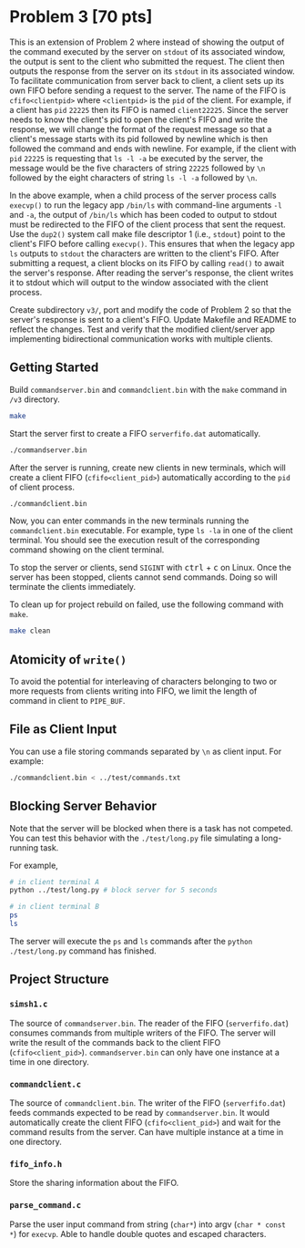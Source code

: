 # Problem 3 [70 pts]

This is an extension of Problem 2 where instead of showing the output of the
command executed by the server on `stdout` of its associated window, the output
is sent to the client who submitted the request. The client then outputs the
response from the server on its `stdout` in its associated window. To facilitate
communication from server back to client, a client sets up its own FIFO before
sending a request to the server. The name of the FIFO is `cfifo<clientpid>`
where `<clientpid>` is the `pid` of the client. For example, if a client has
`pid` `22225` then its FIFO is named `client22225`. Since the server needs to
know the client's pid to open the client's FIFO and write the response, we will
change the format of the request message so that a client's message starts with
its pid followed by newline which is then followed the command and ends with
newline. For example, if the client with `pid` `22225` is requesting that
`ls -l -a` be executed by the server, the message would be the five characters
of string `22225` followed by `\n` followed by the eight characters of string
`ls -l -a` followed by `\n`.

In the above example, when a child process of the server process calls
`execvp()` to run the legacy app `/bin/ls` with command-line arguments `-l` and
`-a`, the output of `/bin/ls` which has been coded to output to stdout must be
redirected to the FIFO of the client process that sent the request. Use the
`dup2()` system call make file descriptor 1 (i.e., `stdout`) point to the
client's FIFO before calling `execvp()`. This ensures that when the legacy app
`ls` outputs to `stdout` the characters are written to the client's FIFO. After
submitting a request, a client blocks on its FIFO by calling `read()` to await
the server's response. After reading the server's response, the client writes it
to stdout which will output to the window associated with the client process.

Create subdirectory `v3/`, port and modify the code of Problem 2 so that the
server's response is sent to a client's FIFO. Update Makefile and README to
reflect the changes. Test and verify that the modified client/server app
implementing bidirectional communication works with multiple clients.

## Getting Started

Build `commandserver.bin` and `commandclient.bin` with the `make` command in
`/v3` directory.

```sh
make
```

Start the server first to create a FIFO `serverfifo.dat` automatically.

```sh
./commandserver.bin
```

After the server is running, create new clients in new terminals, which will
create a client FIFO (`cfifo<client_pid>`) automatically according to the `pid`
of client process.

```sh
./commandclient.bin
```

Now, you can enter commands in the new terminals running the `commandclient.bin`
executable. For example, type `ls -la` in one of the client terminal. You should
see the execution result of the corresponding command showing on the client
terminal.

To stop the server or clients, send `SIGINT` with <kbd>ctrl</kbd> + <kbd>c</kbd>
on Linux. Once the server has been stopped, clients cannot send commands. Doing
so will terminate the clients immediately.

To clean up for project rebuild on failed, use the following command with
`make`.

```sh
make clean
```

## Atomicity of `write()`

To avoid the potential for interleaving of characters belonging to two or more
requests from clients writing into FIFO, we limit the length of command in
client to `PIPE_BUF`.

## File as Client Input

You can use a file storing commands separated by `\n` as client input. For
example:

```sh
./commandclient.bin < ../test/commands.txt
```

## Blocking Server Behavior

Note that the server will be blocked when there is a task has not competed. You
can test this behavior with the `./test/long.py` file simulating a long-running
task.

For example,

```sh
# in client terminal A
python ../test/long.py # block server for 5 seconds
```

```sh
# in client terminal B
ps
ls
```

The server will execute the `ps` and `ls` commands after the
`python ./test/long.py` command has finished.

## Project Structure

### `simsh1.c`

The source of `commandserver.bin`. The reader of the FIFO (`serverfifo.dat`)
consumes commands from multiple writers of the FIFO. The server will write the
result of the commands back to the client FIFO (`cfifo<client_pid>`).
`commandserver.bin` can only have one instance at a time in one directory.

### `commandclient.c`

The source of `commandclient.bin`. The writer of the FIFO (`serverfifo.dat`)
feeds commands expected to be read by `commandserver.bin`. It would
automatically create the client FIFO (`cfifo<client_pid>`) and wait for the
command results from the server. Can have multiple instance at a time in one
directory.

### `fifo_info.h`

Store the sharing information about the FIFO.

### `parse_command.c`

Parse the user input command from string (`char*`) into argv (`char * const *`)
for `execvp`. Able to handle double quotes and escaped characters.
